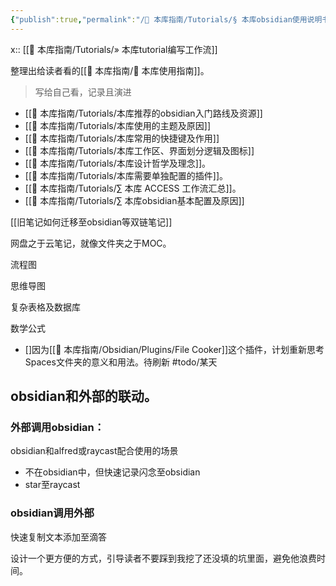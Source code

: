 ```yaml
---
{"publish":true,"permalink":"/🧰 本库指南/Tutorials/§ 本库obsidian使用说明书.md","title":"§ 本库obsidian使用说明书","created":"2022-08-05","modified":"2023-03-14","published":"2025-07-07T16:50:55.551+08:00","tags":["目录笔记","todo/某天"],"cssclasses":""}
---
```


x:: [[🧰 本库指南/Tutorials/» 本库tutorial编写工作流]]

整理出给读者看的[[🧰 本库指南/🧰 本库使用指南]]。

> 写给自己看，记录且演进

- [[🧰 本库指南/Tutorials/本库推荐的obsidian入门路线及资源]]
- [[🧰 本库指南/Tutorials/本库使用的主题及原因]]
- [[🧰 本库指南/Tutorials/本库常用的快捷键及作用]]
- [[🧰 本库指南/Tutorials/本库工作区、界面划分逻辑及图标]]
- [[🧰 本库指南/Tutorials/本库设计哲学及理念]]。
- [[🧰 本库指南/Tutorials/本库需要单独配置的插件]]。
- [[🧰 本库指南/Tutorials/∑ 本库 ACCESS 工作流汇总]]。
- [[🧰 本库指南/Tutorials/∑ 本库obsidian基本配置及原因]]

[[旧笔记如何迁移至obsidian等双链笔记]]

网盘之于云笔记，就像文件夹之于MOC。

流程图

思维导图

复杂表格及数据库

数学公式

- []因为[[🧰 本库指南/Obsidian/Plugins/File Cooker]]这个插件，计划重新思考Spaces文件夹的意义和用法。待刷新 #todo/某天

## obsidian和外部的联动。

### 外部调用obsidian：

obsidian和alfred或raycast配合使用的场景

- 不在obsidian中，但快速记录闪念至obsidian
- star至raycast

### obsidian调用外部

快速复制文本添加至滴答

设计一个更方便的方式，引导读者不要踩到我挖了还没填的坑里面，避免他浪费时间。